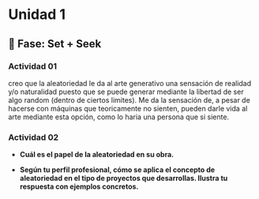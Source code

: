 # Unidad 1

## 🔎 Fase: Set + Seek

### Actividad 01
creo que la aleatoriedad le da al arte generativo una sensación de realidad y/o naturalidad puesto que se puede generar mediante la libertad de ser algo random (dentro de ciertos limites). Me da la sensación de, a pesar de hacerse con máquinas que teoricamente no sienten, pueden darle vida al arte mediante esta opción, como lo haria una persona que si siente. 

### Actividad 02

* **Cuál es el papel de la aleatoriedad en su obra.**
  
* **Según tu perfil profesional, cómo se aplica el concepto de aleatoriedad en el tipo de proyectos que desarrollas. Ilustra tu respuesta con ejemplos concretos.**
